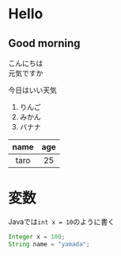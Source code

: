 # Hello
## Good morning
こんにちは  
元気ですか

今日はいい天気

1. りんご
1. みかん
1. バナナ

| name | age |
|:---:|:---:|
| taro | 25 |

# 変数  
Javaでは`int x = 10`のように書く
```Java
Integer x = 100;
String name = "yamada";
```